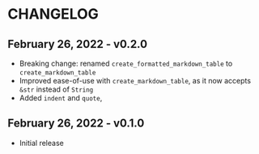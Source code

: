 # CHANGELOG

## February 26, 2022 - v0.2.0

- Breaking change: renamed `create_formatted_markdown_table` to `create_markdown_table`
- Improved ease-of-use with `create_markdown_table`, as it now accepts `&str` instead of `String`
- Added `indent` and `quote`,

## February 26, 2022 - v0.1.0

- Initial release
